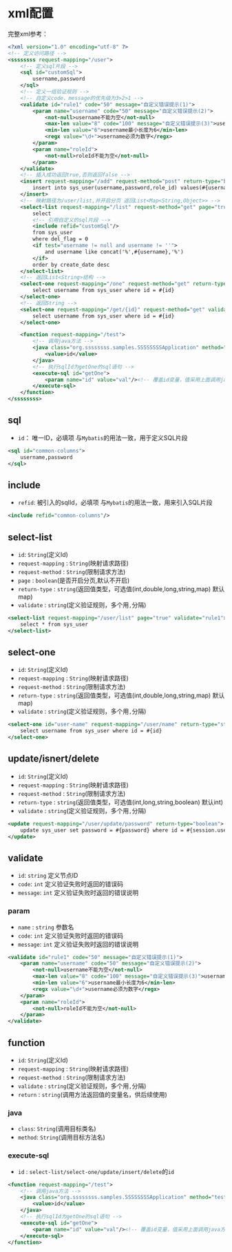 # xml配置
完整xml参考：
```xml
<?xml version="1.0" encoding="utf-8" ?>
<!-- 定义访问路径 -->
<ssssssss request-mapping="/user">
    <!-- 定义sql片段 -->
    <sql id="customSql">
        username,password
    </sql>
    <!-- 定义一组验证规则 -->
    <!-- 自定义code、message的优先级为3>2>1 -->
    <validate id="rule1" code="50" message="自定义错误提示(1)">
        <param name="username" code="50" message="自定义错误提示(2)">
            <not-null>username不能为空</not-null>
            <max-len value="8" code="100" message="自定义错误提示(3)">username最大长度为8</max-len>
            <min-len value="6">username最小长度为6</min-len>
            <regx value="\d+">username必须为数字</regx>
        </param>
        <param name="roleId">
            <not-null>roleId不能为空</not-null>
        </param>
    </validate>
    <!-- 插入成功返回true,否则返回false -->
    <insert request-mapping="/add" request-method="post" return-type="boolean" validate="rule1,rule2">
        insert into sys_user(username,password,role_id) values(#{username},#{password},#{roleId})
    </insert>
    <!-- 映射路径为/user/list,并开启分页 返回List<Map<String,Object>> -->
    <select-list request-mapping="/list" request-method="get" page="true">
        select
        <!-- 引用自定义的sql片段 -->
        <include refid="customSql"/>
        from sys_user
        where del_flag = 0
        <if test="username != null and username != ''">
            and username like concat('%',#{username},'%')
        </if>
        order by create_date desc
    </select-list>
    <!-- 返回List<String>结构 -->
    <select-one request-mapping="/one" request-method="get" return-type="string">
        select username from sys_user where id = #{id}
    </select-one>
    <!-- 返回String -->
    <select-one request-mapping="/get/{id}" request-method="get" validate="rule3" return-type="string" id="getOne">
        select username from sys_user where id = #{id}
    </select-one>

    <function request-mapping="/test">
        <!-- 调用java方法 -->
        <java class="org.ssssssss.samples.SSSSSSSSApplication" method="testFunction" return="val">
            <value>id</value>
        </java>
        <!-- 执行sqlId为getOne的sql语句 -->
        <execute-sql id="getOne">
            <param name="id" value="val"/><!-- 覆盖id变量，值采用上面调用java方法的结果 -->
        </execute-sql>
    </function>
</ssssssss>
```
## sql
- `id`： 唯一ID，必填项
与`Mybatis`的用法一致，用于定义SQL片段
```xml
<sql id="common-columns">
    username,password
</sql>
```
## include
- `refid`: 被引入的sqlId，必填项
与`Mybatis`的用法一致，用来引入SQL片段
```xml
<include refid="common-columns"/>
```

## select-list
- `id`: `String`(定义Id)
- `request-mapping` : `String`(映射请求路径)
- `request-method` : `String`(限制请求方法)
- `page` : `boolean`(是否开启分页,默认不开启)
- `return-type` : `string`(返回值类型，可选值(int,double,long,string,map) 默认map)
- `validate` : `string`(定义验证规则，多个用`,`分隔)
```xml
<select-list request-mapping="/user/list" page="true" validate="rule1">
    select * from sys_user
</select-list>
```

## select-one
- `id`: `String`(定义Id)
- `request-mapping` : `String`(映射请求路径)
- `request-method` : `String`(限制请求方法)
- `return-type` : `string`(返回值类型，可选值(int,double,long,string,map) 默认map)
- `validate` : `string`(定义验证规则，多个用`,`分隔)
```xml
<select-one id="user-name" request-mapping="/user/name" return-type="string">
    select username from sys_user where id = #{id}
</select-one>
```
## update/isnert/delete
- `id`: `String`(定义Id)
- `request-mapping` : `String`(映射请求路径)
- `request-method` : `String`(限制请求方法)
- `return-type` : `string`(返回值类型，可选值(int,long,string,boolean) 默认int)
- `validate` : `string`(定义验证规则，多个用`,`分隔)
```xml
<update request-mapping="/user/update/password" return-type="boolean">
    update sys_user set password = #{password} where id = #{session.userId}
</update>
```
## validate
- `id`: `string` 定义节点ID
- `code`: `int` 定义验证失败时返回的错误码
- `message`: `int` 定义验证失败时返回的错误说明
### param
- `name` : `string` 参数名
- `code`: `int` 定义验证失败时返回的错误码
- `message`: `int` 定义验证失败时返回的错误说明
```xml
<validate id="rule1" code="50" message="自定义错误提示(1)">
    <param name="username" code="50" message="自定义错误提示(2)">
        <not-null>username不能为空</not-null>
        <max-len value="8" code="100" message="自定义错误提示(3)">username最大长度为8</max-len>
        <min-len value="6">username最小长度为6</min-len>
        <regx value="\d+">username必须为数字</regx>
    </param>
    <param name="roleId">
        <not-null>roleId不能为空</not-null>
    </param>
</validate>
```
## function
- `id`: `String`(定义Id)
- `request-mapping` : `String`(映射请求路径)
- `request-method` : `String`(限制请求方法)
- `validate` : `string`(定义验证规则，多个用`,`分隔)
- `return` : `string`(调用方法返回值的变量名，供后续使用)
### java
- `class`: `String`(调用目标类名)
- `method`: `String`(调用目标方法名)
### execute-sql
- `id` : `select-list/select-one/update/insert/delete`的`id`

```xml
<function request-mapping="/test">
    <!-- 调用java方法 -->
    <java class="org.ssssssss.samples.SSSSSSSSApplication" method="testFunction" return="val">
        <value>id</value>
    </java>
    <!-- 执行sqlId为getOne的sql语句 -->
    <execute-sql id="getOne">
        <param name="id" value="val"/><!-- 覆盖id变量，值采用上面调用java方法的结果 -->
    </execute-sql>
</function>
```

